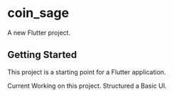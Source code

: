 
# coin_sage

A new Flutter project.

## Getting Started

This project is a starting point for a Flutter application.

Current Working on this project. Structured a Basic UI.
